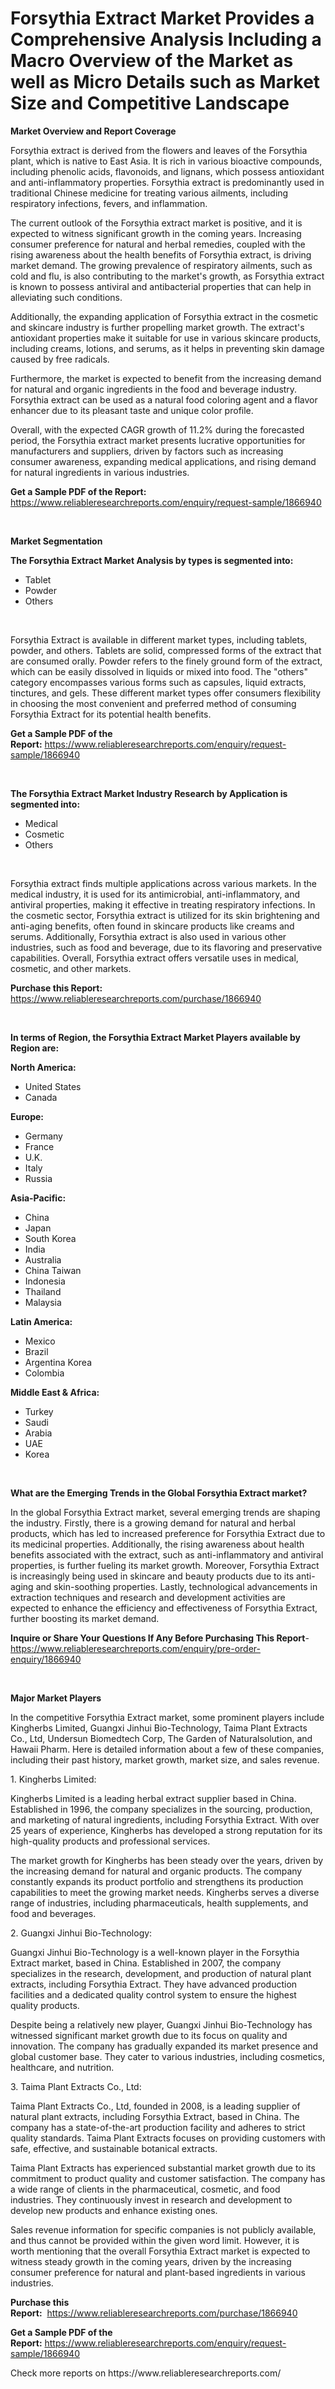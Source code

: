 <p><h1>Forsythia Extract Market Provides a Comprehensive Analysis Including a Macro Overview of the Market as well as Micro Details such as Market Size and Competitive Landscape</h1></p><p><strong>Market Overview and Report Coverage</strong></p>
<p><p>Forsythia extract is derived from the flowers and leaves of the Forsythia plant, which is native to East Asia. It is rich in various bioactive compounds, including phenolic acids, flavonoids, and lignans, which possess antioxidant and anti-inflammatory properties. Forsythia extract is predominantly used in traditional Chinese medicine for treating various ailments, including respiratory infections, fevers, and inflammation.</p><p>The current outlook of the Forsythia extract market is positive, and it is expected to witness significant growth in the coming years. Increasing consumer preference for natural and herbal remedies, coupled with the rising awareness about the health benefits of Forsythia extract, is driving market demand. The growing prevalence of respiratory ailments, such as cold and flu, is also contributing to the market's growth, as Forsythia extract is known to possess antiviral and antibacterial properties that can help in alleviating such conditions.</p><p>Additionally, the expanding application of Forsythia extract in the cosmetic and skincare industry is further propelling market growth. The extract's antioxidant properties make it suitable for use in various skincare products, including creams, lotions, and serums, as it helps in preventing skin damage caused by free radicals.</p><p>Furthermore, the market is expected to benefit from the increasing demand for natural and organic ingredients in the food and beverage industry. Forsythia extract can be used as a natural food coloring agent and a flavor enhancer due to its pleasant taste and unique color profile.</p><p>Overall, with the expected CAGR growth of 11.2% during the forecasted period, the Forsythia extract market presents lucrative opportunities for manufacturers and suppliers, driven by factors such as increasing consumer awareness, expanding medical applications, and rising demand for natural ingredients in various industries.</p></p>
<p><strong>Get a Sample PDF of the Report:</strong> <a href="https://www.reliableresearchreports.com/enquiry/request-sample/1866940">https://www.reliableresearchreports.com/enquiry/request-sample/1866940</a></p>
<p>&nbsp;</p>
<p><strong>Market Segmentation</strong></p>
<p><strong>The Forsythia Extract Market Analysis by types is segmented into:</strong></p>
<p><ul><li>Tablet</li><li>Powder</li><li>Others</li></ul></p>
<p>&nbsp;</p>
<p><p>Forsythia Extract is available in different market types, including tablets, powder, and others. Tablets are solid, compressed forms of the extract that are consumed orally. Powder refers to the finely ground form of the extract, which can be easily dissolved in liquids or mixed into food. The "others" category encompasses various forms such as capsules, liquid extracts, tinctures, and gels. These different market types offer consumers flexibility in choosing the most convenient and preferred method of consuming Forsythia Extract for its potential health benefits.</p></p>
<p><strong>Get a Sample PDF of the Report:</strong>&nbsp;<a href="https://www.reliableresearchreports.com/enquiry/request-sample/1866940">https://www.reliableresearchreports.com/enquiry/request-sample/1866940</a></p>
<p>&nbsp;</p>
<p><strong>The Forsythia Extract Market Industry Research by Application is segmented into:</strong></p>
<p><ul><li>Medical</li><li>Cosmetic</li><li>Others</li></ul></p>
<p>&nbsp;</p>
<p><p>Forsythia extract finds multiple applications across various markets. In the medical industry, it is used for its antimicrobial, anti-inflammatory, and antiviral properties, making it effective in treating respiratory infections. In the cosmetic sector, Forsythia extract is utilized for its skin brightening and anti-aging benefits, often found in skincare products like creams and serums. Additionally, Forsythia extract is also used in various other industries, such as food and beverage, due to its flavoring and preservative capabilities. Overall, Forsythia extract offers versatile uses in medical, cosmetic, and other markets.</p></p>
<p><strong>Purchase this Report:</strong>&nbsp; <a href="https://www.reliableresearchreports.com/purchase/1866940">https://www.reliableresearchreports.com/purchase/1866940</a></p>
<p>&nbsp;</p>
<p><strong>In terms of Region, the Forsythia Extract Market Players available by Region are:</strong></p>
<p>
    <p> <strong> North America: </strong>
        <ul>
            <li>United States</li>
            <li>Canada</li>
        </ul>
        </p> 
    <p> <strong> Europe: </strong>
        <ul>
            <li>Germany</li>
            <li>France</li>
            <li>U.K.</li>
            <li>Italy</li>
            <li>Russia</li>
        </ul>
        </p> 
    <p> <strong> Asia-Pacific: </strong>
        <ul>
            <li>China</li>
            <li>Japan</li>
            <li>South Korea</li>
            <li>India</li>
            <li>Australia</li>
            <li>China Taiwan</li>
            <li>Indonesia</li>
            <li>Thailand</li>
            <li>Malaysia</li>
        </ul>
        </p> 
    <p> <strong> Latin America: </strong>
        <ul>
            <li>Mexico</li>
            <li>Brazil</li>
            <li>Argentina Korea</li>
            <li>Colombia</li>
        </ul>
        </p> 
    <p> <strong> Middle East & Africa: </strong>
        <ul>
            <li>Turkey</li>
            <li>Saudi</li>
            <li>Arabia</li>
            <li>UAE</li>
            <li>Korea</li>
        </ul>
    </p>
    </p>
<p>&nbsp;</p>
<p><strong>What are the Emerging Trends in the Global Forsythia Extract market?</strong></p>
<p><p>In the global Forsythia Extract market, several emerging trends are shaping the industry. Firstly, there is a growing demand for natural and herbal products, which has led to increased preference for Forsythia Extract due to its medicinal properties. Additionally, the rising awareness about health benefits associated with the extract, such as anti-inflammatory and antiviral properties, is further fueling its market growth. Moreover, Forsythia Extract is increasingly being used in skincare and beauty products due to its anti-aging and skin-soothing properties. Lastly, technological advancements in extraction techniques and research and development activities are expected to enhance the efficiency and effectiveness of Forsythia Extract, further boosting its market demand.</p></p>
<p><strong>Inquire or Share Your Questions If Any Before Purchasing This Report</strong>- <a href="https://www.reliableresearchreports.com/enquiry/pre-order-enquiry/1866940">https://www.reliableresearchreports.com/enquiry/pre-order-enquiry/1866940</a></p>
<p>&nbsp;</p>
<p><strong>Major Market Players</strong></p>
<p><p>In the competitive Forsythia Extract market, some prominent players include Kingherbs Limited, Guangxi Jinhui Bio-Technology, Taima Plant Extracts Co., Ltd, Undersun Biomedtech Corp, The Garden of Naturalsolution, and Hawaii Pharm. Here is detailed information about a few of these companies, including their past history, market growth, market size, and sales revenue.</p><p>1. Kingherbs Limited:</p><p>Kingherbs Limited is a leading herbal extract supplier based in China. Established in 1996, the company specializes in the sourcing, production, and marketing of natural ingredients, including Forsythia Extract. With over 25 years of experience, Kingherbs has developed a strong reputation for its high-quality products and professional services. </p><p>The market growth for Kingherbs has been steady over the years, driven by the increasing demand for natural and organic products. The company constantly expands its product portfolio and strengthens its production capabilities to meet the growing market needs. Kingherbs serves a diverse range of industries, including pharmaceuticals, health supplements, and food and beverages.</p><p>2. Guangxi Jinhui Bio-Technology:</p><p>Guangxi Jinhui Bio-Technology is a well-known player in the Forsythia Extract market, based in China. Established in 2007, the company specializes in the research, development, and production of natural plant extracts, including Forsythia Extract. They have advanced production facilities and a dedicated quality control system to ensure the highest quality products.</p><p>Despite being a relatively new player, Guangxi Jinhui Bio-Technology has witnessed significant market growth due to its focus on quality and innovation. The company has gradually expanded its market presence and global customer base. They cater to various industries, including cosmetics, healthcare, and nutrition.</p><p>3. Taima Plant Extracts Co., Ltd:</p><p>Taima Plant Extracts Co., Ltd, founded in 2008, is a leading supplier of natural plant extracts, including Forsythia Extract, based in China. The company has a state-of-the-art production facility and adheres to strict quality standards. Taima Plant Extracts focuses on providing customers with safe, effective, and sustainable botanical extracts.</p><p>Taima Plant Extracts has experienced substantial market growth due to its commitment to product quality and customer satisfaction. The company has a wide range of clients in the pharmaceutical, cosmetic, and food industries. They continuously invest in research and development to develop new products and enhance existing ones.</p><p>Sales revenue information for specific companies is not publicly available, and thus cannot be provided within the given word limit. However, it is worth mentioning that the overall Forsythia Extract market is expected to witness steady growth in the coming years, driven by the increasing consumer preference for natural and plant-based ingredients in various industries.</p></p>
<p><strong>Purchase this Report:</strong>&nbsp;&nbsp;<a href="https://www.reliableresearchreports.com/purchase/1866940">https://www.reliableresearchreports.com/purchase/1866940</a></p>
<p></p>
<p><strong>Get a Sample PDF of the Report:</strong>&nbsp;<a href="https://www.reliableresearchreports.com/enquiry/request-sample/1866940">https://www.reliableresearchreports.com/enquiry/request-sample/1866940</a></p>
<p>Check more reports on https://www.reliableresearchreports.com/</p>